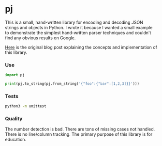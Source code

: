 # pj

This is a small, hand-written library for encoding and decoding JSON
strings and objects in Python. I wrote it because I wanted a small
example to demonstrate the simplest hand-written parser techniques
and couldn't find any obvious results on Google.

[Here](http://notes.eatonphil.com/writing-a-simple-json-parser.html)
is the original blog post explaining the concepts and implementation
of this library.

### Use

```python
import pj

print(pj.to_string(pj.from_string('{"foo":{"bar":[1,2,3]}}')))
```

### Tests

```bash
python3 -m unittest
```

### Quality

The number detection is bad. There are tons of missing cases not
handled. There is no line/column tracking. The primary purpose of this
library is for education.